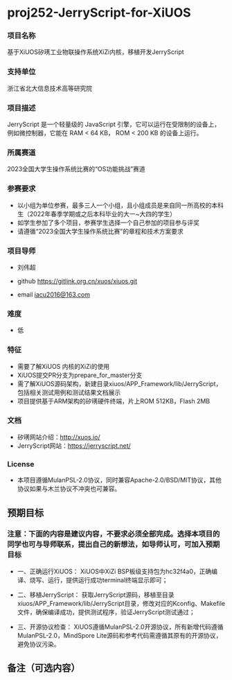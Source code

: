 # proj252-JerryScript-for-XiUOS
### 项目名称
基于XiUOS矽璓工业物联操作系统XiZi内核，移植开发JerryScript

### 支持单位  
浙江省北大信息技术高等研究院

### 项目描述
JerryScript 是一个轻量级的 JavaScript 引擎，它可以运行在受限制的设备上，例如微控制器，它能在 RAM < 64 KB， ROM < 200 KB 的设备上运行。


### 所属赛道

2023全国大学生操作系统比赛的“OS功能挑战”赛道



### 参赛要求

- 以小组为单位参赛，最多三人一个小组，且小组成员是来自同一所高校的本科生（2022年春季学期或之后本科毕业的大一~大四的学生）
- 如学生参加了多个项目，参赛学生选择一个自己参加的项目参与评奖
- 请遵循“2023全国大学生操作系统比赛”的章程和技术方案要求



### 项目导师

* 刘伟超

* github https://gitlink.org.cn/xuos/xiuos.git

* email iacu2016@163.com



### 难度

* 低



### 特征


* 需要了解XiUOS 内核的XiZi的使用
* XiUOS提交PR分支为prepare_for_master分支
* 需了解XiUOS源码架构，新建目录xiuos/APP_Framework/lib/JerryScript，包括相关测试用例和测试结果文档展示
* 项目提供基于ARM架构的矽璓硬件终端，片上ROM 512KB，Flash 2MB



### 文档

* 矽璓网站介绍：http://xuos.io/
* JerryScript网站：https://jerryscript.net/



### License

* 本项目遵循MulanPSL-2.0协议，同时兼容Apache-2.0/BSD/MIT协议，其他协议如果与木兰协议不冲突也可兼容。



## 预期目标

### 注意：下面的内容是建议内容，不要求必须全部完成。选择本项目的同学也可与导师联系，提出自己的新想法，如导师认可，可加入预期目标

* 一、正确运行XiUOS：
XiUOS中XiZi BSP板级支持包为hc32f4a0，正确编译、烧写、运行，提供运行成功terminal终端显示即可；

* 二、移植JerryScript：
获取JerryScript源码，移植至目录xiuos/APP_Framework/lib/JerryScript目录，修改对应的Kconfig、Makefile文件，确保编译成功，提供测试程序，验证JerryScript测试通过；

* 三、开源协议检查：
XiUOS遵循MulanPSL-2.0开源协议，所有新增代码遵循MulanPSL-2.0，MindSpore Lite源码和参考代码需遵循其原有的开源协议，避免协议污染。

## 备注（可选内容）
